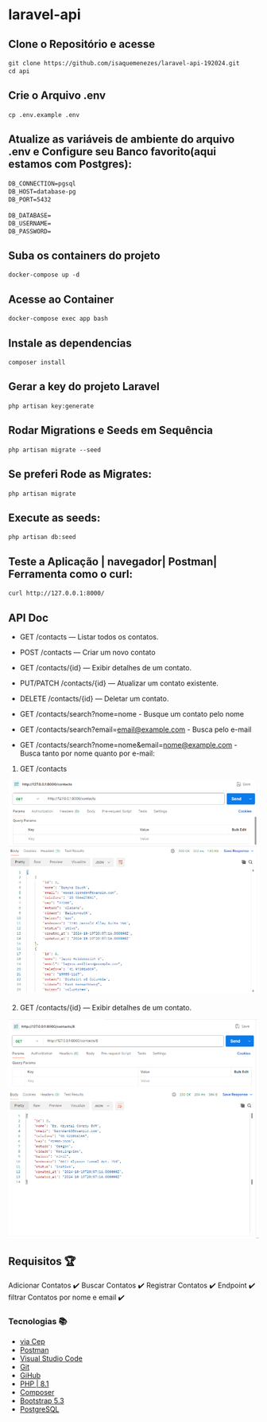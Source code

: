 # laravel-api

## Clone o Repositório e acesse 
```
git clone https://github.com/isaquemenezes/laravel-api-192024.git
cd api
```

## Crie o Arquivo .env
```
cp .env.example .env
```

## Atualize as variáveis de ambiente do arquivo .env e Configure seu Banco favorito(aqui estamos com Postgres):
```
DB_CONNECTION=pgsql
DB_HOST=database-pg
DB_PORT=5432

DB_DATABASE=
DB_USERNAME=
DB_PASSWORD=
``` 
## Suba os containers do projeto
```
docker-compose up -d
```
## Acesse ao Container
```
docker-compose exec app bash
```
## Instale as dependencias
```
composer install
```

## Gerar a key do projeto Laravel
```
php artisan key:generate
```

## Rodar Migrations e Seeds em Sequência
```
php artisan migrate --seed
```

## Se preferi Rode as Migrates:
```
php artisan migrate
```

## Execute as seeds:
```
php artisan db:seed 
```


## Teste a Aplicação | navegador| Postman| Ferramenta como o curl:
```
curl http://127.0.0.1:8000/
```
## API Doc
- GET /contacts — Listar todos os contatos.
- POST /contacts — Criar um novo contato
- GET /contacts/{id} — Exibir detalhes de um contato.
- PUT/PATCH /contacts/{id} — Atualizar um contato existente.
- DELETE /contacts/{id} — Deletar um contato.

- GET /contacts/search?nome=nome - Busque um contato pelo nome
- GET /contacts/search?email=email@example.com - Busca pelo e-mail
- GET /contacts/search?nome=nome&email=nome@example.com - Busca tanto por nome quanto por e-mail:


1. GET /contacts
<img src="/preview/getContacts.png">

2. GET /contacts/{id} — Exibir detalhes de um contato.
<img src="/preview/getContactsId.png">

## Requisitos :trophy:

Adicionar Contatos :heavy_check_mark: 
Buscar Contatos :heavy_check_mark: 
Registrar Contatos :heavy_check_mark: 
Endpoint :heavy_check_mark: 
filtrar Contatos por nome e email :heavy_check_mark: 


### Tecnologias :books:

- [via Cep](https://viacep.com.br/)
- [Postman](https://www.postman.com/)
- [Visual Studio Code](https://code.visualstudio.com/)
- [Git](https://git-scm.com/)
- [GiHub](https://github.com/)
- [PHP | 8.1 ](https://www.php.net/)
- [Composer](https://getcomposer.org/)
- [Bootstrap 5.3](https://getbootstrap.com/)
- [PostgreSQL](https://www.postgresql.org/)